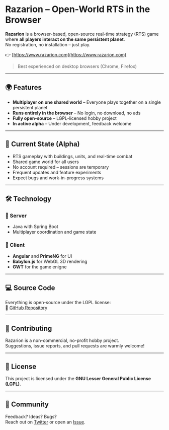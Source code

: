 <!-- GitAds-Verify: 9OIQBOZC2N87GYYK16MSJT88ZD9Q31GY -->
# Razarion – Open-World RTS in the Browser

**Razarion** is a browser-based, open-source real-time strategy (RTS) game where **all players interact on the same persistent planet**.  
No registration, no installation – just play.

👉 [https://www.razarion.com](https://www.razarion.com)

> Best experienced on desktop browsers (Chrome, Firefox)

---

## 🌍 Features

- **Multiplayer on one shared world** – Everyone plays together on a single persistent planet
- **Runs entirely in the browser** – No login, no download, no ads
- **Fully open-source** – LGPL-licensed hobby project
- **In active alpha** – Under development, feedback welcome

---

## 🧪 Current State (Alpha)

- RTS gameplay with buildings, units, and real-time combat
- Shared game world for all users
- No account required – sessions are temporary
- Frequent updates and feature experiments
- Expect bugs and work-in-progress systems


---

## 🛠️ Technology

### 🔗 Server
- Java with Spring Boot
- Multiplayer coordination and game state

### 🔗 Client
- **Angular** and **PrimeNG** for UI
- **Babylon.js** for WebGL 3D rendering
- **GWT** for the game enigne

---

## 💻 Source Code

Everything is open-source under the LGPL license:  
🔗 [GitHub Repository](https://github.com/Razarion/razarion)

---

## 🤝 Contributing

Razarion is a non-commercial, no-profit hobby project.  
Suggestions, issue reports, and pull requests are warmly welcome!

---

## 📜 License

This project is licensed under the **GNU Lesser General Public License (LGPL)**.

---

## 📢 Community

Feedback? Ideas? Bugs?  
Reach out on [Twitter](https://x.com/razariongame) or open an [Issue](https://github.com/Razarion/razarion/issues).

